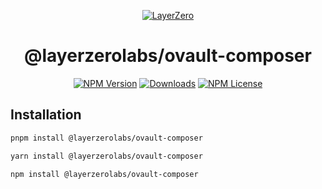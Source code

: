 <p align="center">
  <a href="https://layerzero.network">
    <img alt="LayerZero" style="max-width: 500px" src="https://d3a2dpnnrypp5h.cloudfront.net/bridge-app/lz.png"/>
  </a>
</p>

<h1 align="center">@layerzerolabs/ovault-composer</h1>

<!-- The badges section -->
<p align="center">
  <!-- Shields.io NPM published package version -->
  <a href="https://www.npmjs.com/package/@layerzerolabs/ovault-composer"><img alt="NPM Version" src="https://img.shields.io/npm/v/@layerzerolabs/ovault-composer"/></a>
  <!-- Shields.io NPM downloads -->
  <a href="https://www.npmjs.com/package/@layerzerolabs/ovault-composer"><img alt="Downloads" src="https://img.shields.io/npm/dm/@layerzerolabs/ovault-composer"/></a>
  <!-- Shields.io license badge -->
  <a href="https://www.npmjs.com/package/@layerzerolabs/ovault-composer"><img alt="NPM License" src="https://img.shields.io/npm/l/@layerzerolabs/ovault-composer"/></a>
</p>

## Installation

```bash
pnpm install @layerzerolabs/ovault-composer
```

```bash
yarn install @layerzerolabs/ovault-composer
```

```bash
npm install @layerzerolabs/ovault-composer
```
